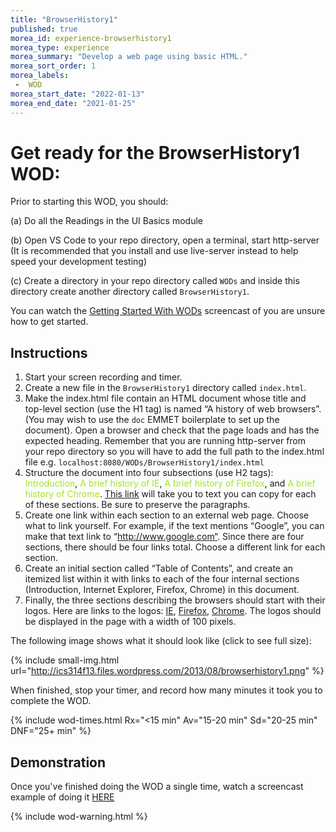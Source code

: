 ```yaml
---
title: "BrowserHistory1"
published: true
morea_id: experience-browserhistory1
morea_type: experience
morea_summary: "Develop a web page using basic HTML."
morea_sort_order: 1
morea_labels:
 -  WOD 
morea_start_date: "2022-01-13"
morea_end_date: "2021-01-25"
---
```

# Get ready for the BrowserHistory1 WOD:

Prior to starting this WOD, you should: 

(a) Do all the Readings in the UI Basics module

(b) Open VS Code to your repo directory, open a terminal, start http-server (It is recommended that you install and use live-server instead to help speed your development testing)

(c) Create a directory in your repo directory called `WODs` and inside this directory create another directory called `BrowserHistory1`. 

You can watch the [Getting Started With WODs](https://youtu.be/xzMVEJc6YQA) screencast of you are unsure how to get started.


## Instructions

  1. Start your screen recording and timer.
  2. Create a new file in the `BrowserHistory1` directory called `index.html`. 
  3. Make the index.html file contain an HTML document whose title and top-level section (use the H1 tag) is named “A history of web browsers”. (You may wish to use the `doc` EMMET boilerplate to set up the document). Open a browser and check that the page loads and has the expected heading. Remember that you are running http-server from your repo directory so you will have to add the full path to the index.html file e.g. `localhost:8080/WODs/BrowserHistory1/index.html`
  4. Structure the document into four subsections (use H2 tags): <font color="#a6e22e"> Introduction</font>, <font color="#a6e22e"> A brief history of IE</font>,<font color="#a6e22e"> A brief history of Firefox</font>, and <font color="#a6e22e"> A brief history of Chrome</font>. <a href="BrowswerHistory.txt" target="_blank">This link</a> will take you to text you can copy for each of these sections. Be sure to preserve the paragraphs.
  5. Create one link within each section to an external web page.  Choose what to link yourself. For example, if the text mentions “Google”, you can make that text link to “http://www.google.com“.  Since there are four sections, there should be four links total.  Choose a different link for each section.
  6. Create an initial section called “Table of Contents”, and create an itemized list within it with links to each of the four internal sections (Introduction, Internet Explorer, Firefox, Chrome) in this document.
  7. Finally, the three sections describing the browsers should start with their logos. Here are links to the logos: [IE](https://dport96.github.io/ITM352/morea/030.ui-basics/ie-logo.png), [Firefox](https://dport96.github.io/ITM352/morea/030.ui-basics/Mozilla_Firefox_logo.png), [Chrome](https://dport96.github.io/ITM352/morea/030.ui-basics/Google_Chrome_icon.svg).  The logos should be displayed in the page with a width of 100 pixels.

The following image shows what it should look like (click to see full size):

{% include small-img.html url="http://ics314f13.files.wordpress.com/2013/08/browserhistory1.png" %}

When finished, stop your timer, and record how many minutes it took you to complete the WOD. 

{% include wod-times.html Rx="<15 min" Av="15-20 min" Sd="20-25 min" DNF="25+ min" %}

## Demonstration

Once you've finished doing the WOD a single time, watch a screencast example of doing it [HERE](https://youtu.be/gThYPqpENdU)

{% include wod-warning.html %}